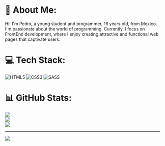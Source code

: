 # 💫 About Me:
Hi! I'm Pedro, a young student and programmer, 16 years old, from Mexico. I'm passionate about the world of programming. Currently, I focus on FrontEnd development, where I enjoy creating attractive and functional web pages that captivate users.


# 💻 Tech Stack:
![HTML5](https://img.shields.io/badge/html5-%23E34F26.svg?style=flat-square&logo=html5&logoColor=white) ![CSS3](https://img.shields.io/badge/css3-%231572B6.svg?style=flat-square&logo=css3&logoColor=white) ![SASS](https://img.shields.io/badge/SASS-hotpink.svg?style=for-the-badge&logo=SASS&logoColor=white)
# 📊 GitHub Stats:
![](https://github-readme-stats.vercel.app/api?username=pedroasg1&theme=tokyonight&hide_border=false&include_all_commits=true&count_private=true)<br/>
![](https://github-readme-streak-stats.herokuapp.com/?user=pedroasg1&theme=tokyonight&hide_border=false)<br/>
![](https://github-readme-stats.vercel.app/api/top-langs/?username=pedroasg1&theme=tokyonight&hide_border=false&include_all_commits=true&count_private=true&layout=compact)

---
[![](https://visitcount.itsvg.in/api?id=pedroasg1&icon=6&color=0)](https://visitcount.itsvg.in)

<!-- Proudly created with GPRM ( https://gprm.itsvg.in ) -->
